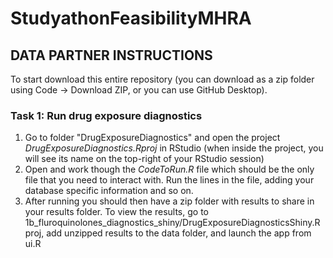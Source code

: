 # StudyathonFeasibilityMHRA

## DATA PARTNER INSTRUCTIONS

To start download this entire repository (you can download as a zip folder using Code -> Download ZIP, or you can use GitHub Desktop). 

### Task 1: Run drug exposure diagnostics
1) Go to folder "DrugExposureDiagnostics" and open the project <i>DrugExposureDiagnostics.Rproj</i> in RStudio (when inside the project, you will see its name on the top-right of your RStudio session)
2) Open and work though the <i>CodeToRun.R</i> file which should be the only file that you need to interact with. Run the lines in the file, adding your database specific information and so on.
3) After running you should then have a zip folder with results to share in your results folder. To view the results, go to 1b_fluroquinolones_diagnostics_shiny/DrugExposureDiagnosticsShiny.Rproj, add unzipped results to the data folder,  and launch the app from ui.R
